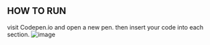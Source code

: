 ## HOW TO RUN

visit Codepen.io and open a new pen. then insert your code into each section. ![image](https://user-images.githubusercontent.com/78248595/117586336-cb949600-b0d4-11eb-867f-2b6a455eeb49.png)

